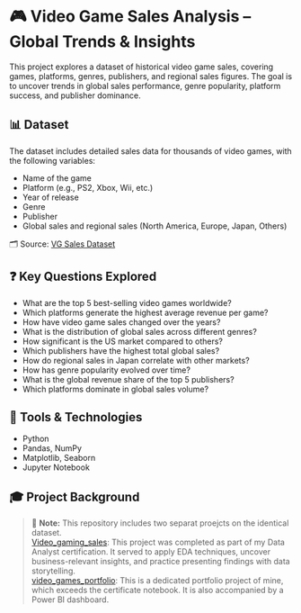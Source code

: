 # 🎮 Video Game Sales Analysis – Global Trends & Insights

This project explores a dataset of historical video game sales, covering games, platforms, genres, publishers, and regional sales figures. The goal is to uncover trends in global sales performance, genre popularity, platform success, and publisher dominance.

## 📊 Dataset

The dataset includes detailed sales data for thousands of video games, with the following variables:

- Name of the game
- Platform (e.g., PS2, Xbox, Wii, etc.)
- Year of release
- Genre
- Publisher
- Global sales and regional sales (North America, Europe, Japan, Others)

🗂️ Source: [VG Sales Dataset](https://gist.githubusercontent.com/zhonglism/f146a9423e2c975de8d03c26451f841e/raw/vgsales.csv)

## ❓ Key Questions Explored

- What are the top 5 best-selling video games worldwide?
- Which platforms generate the highest average revenue per game?
- How have video game sales changed over the years?
- What is the distribution of global sales across different genres?
- How significant is the US market compared to others?
- Which publishers have the highest total global sales?
- How do regional sales in Japan correlate with other markets?
- How has genre popularity evolved over time?
- What is the global revenue share of the top 5 publishers?
- Which platforms dominate in global sales volume?

## 🧪 Tools & Technologies

- Python
- Pandas, NumPy
- Matplotlib, Seaborn
- Jupyter Notebook

## 🎓 Project Background

> 📘 **Note:** This repository includes two separat proejcts on the identical dataset.  
> [Video_gaming_sales](https://github.com/Yannicabraham/video-games-sales-analysis/blob/main/Video_gaming_sales.ipynb): This project was completed as part of my Data Analyst certification. It served to apply EDA techniques, uncover business-relevant insights, and practice presenting findings with data storytelling.  
> [video_games_portfolio](https://github.com/Yannicabraham/video-games-sales-analysis/blob/main/video_games_portfolio.ipynb): This is a dedicated portfolio project of mine, which exceeds the certificate notebook. It is also accompanied by a Power BI dashboard.
